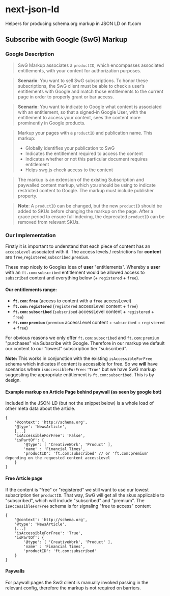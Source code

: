 # next-json-ld

Helpers for producing schema.org markup in JSON LD on ft.com

## Subscribe with Google (SwG) Markup

### Google Description
> SwG Markup associates a `productID`, which encompasses associated entitlements, with your content for authorization purposes.

> **Scenario**: You want to sell SwG subscriptions. To honor these subscriptions, the SwG client must be able to check a user’s entitlements with Google and match those entitlements to the current page in order to properly grant or bar access.

> **Scenario**: You want to indicate to Google what content is associated with an entitlement, so that a signed-in Google User, with the entitlement to access your content, sees the content more prominently in Google products.

> Markup your pages with a `productID` and publication name. This markup:
>
> * Globally identifies your publication to SwG
> * Indicates the entitlement required to access the content
> * Indicates whether or not this particular document requires entitlement
> * Helps swg.js check access to the content

> The markup is an extension of the existing Subscription and paywalled content markup, which you should be using to indicate restricted content to Google.  The markup must include publisher property.

> **Note**: A `productID` can be changed, but the new `productID` should be added to SKUs before changing the markup on the page. After a grace period to ensure full indexing, the deprecated `productID` can be removed from relevant SKUs.

### Our Implementation

Firstly it is important to understand that each piece of content has an `accessLevel` associated with it. The access levels / restrictions for **content** are `free`,`registered`,`subscribed`,`premium`.

These map nicely to Googles idea of **user** "entitlements". Whereby a **user** with an `ft.com:subscribed` entitlement would be allowed access to `subscribed` content and everything below (+ `registered` + `free`).

#### Our entitlements range:

- **`ft.com:free`** (access to content with a `free` accessLevel)
- **`ft.com:registered`** (`registered` accessLevel content + `free`)
- **`ft.com:subscribed`** (`subscribed` accessLevel content + `registered` + `free`)
- **`ft.com:premium`** (`premium` accessLevel content + `subscribed` + `registered` + `free`)

For obvious reasons we only offer `ft.com:subscribed` and `ft.com:premium` "purchases" via Subscribe with Google. Therefore in our markup we default our content to our "lowest" subscription tier "subscribed".

**Note:** This works in conjunction with the existing `isAccessibleForFree` schema which indicates if content is accessible for free. So we **will** have scenarios where `isAccessibleForFree:'True'` but we have SwG markup suggesting the appropriate entitlement is `ft.com:subscribed`. This is by design.

#### Example markup on Article Page behind paywall (as seen by google bot)
Included in the JSON-LD (but not the snippet below) is a whole load of other meta data about the article.

```
{
    '@context': 'http://schema.org',
    '@type': 'NewsArticle',
    [...]
    'isAccessibleForFree': 'False',
    'isPartOf': {
        '@type': [ 'CreativeWork', 'Product' ],
        'name' : 'Financial Times',
        'productID': 'ft.com:subscribed' // or 'ft.com:premium' depending on the requested content accessLevel
    }
}
```

#### Free Article page
If the content is "free" or "registered" we still want to use our lowest subscription tier `productID`. That way, SwG will get all the skus applicable to "subscribed", which will include "subscribed" and "premium".
The `isAccessibleForFree` schema is for signaling "free to access" content

```
{
    '@context': 'http://schema.org',
    '@type': 'NewsArticle',
    [...]
    'isAccessibleForFree': 'True',
    'isPartOf': {
        '@type': [ 'CreativeWork', 'Product' ],
        'name' : 'Financial Times',
        'productID': 'ft.com:subscribed'
    }
}
```

#### Paywalls
For paywall pages the SwG client is manually invoked passing in the relevant config, therefore the markup is not required on barriers.

